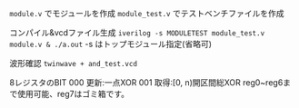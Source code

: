 `module.v` でモジュールを作成
`module_test.v` でテストベンチファイルを作成

コンパイル&vcdファイル生成
`iverilog -s MODULETEST module_test.v module.v & ./a.out`
-s はトップモジュール指定(省略可)

波形確認
`twinwave + and_test.vcd`


8レジスタのBIT
000 更新:一点XOR
001 取得:[0, n)開区間総XOR
reg0~reg6まで使用可能、reg7はゴミ箱です。
